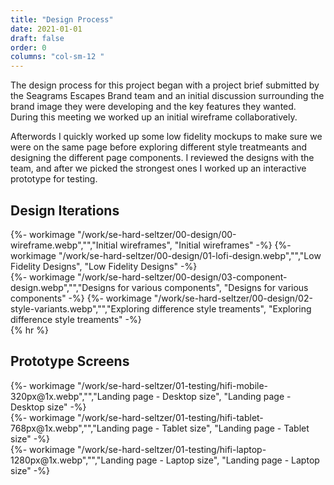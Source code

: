 ```yaml
---
title: "Design Process"
date: 2021-01-01
draft: false
order: 0
columns: "col-sm-12 "
---
```

<div class="container lg"><div class="row">
<div class="col col-12 col-sm-12 col-md-8   mb-4">
The design process for this project began with a project brief submitted by the Seagrams Escapes Brand team and an initial discussion surrounding the brand image they were developing and the key features they wanted. During this meeting we worked up an initial wireframe collaboratively.

Afterwords I quickly worked up some low fidelity mockups to make sure we were on the same page before exploring different style treatmeants and designing the different page components. I reviewed the designs with the team, and after we picked the strongest ones I worked up an interactive prototype for testing.
</div>
</div></div>

## Design Iterations
<div class="container lg"><div class="row">
<div class="col col-6 col-sm-6 col-md-4 col-lg-4  mb-4">
{%- workimage  "/work/se-hard-seltzer/00-design/00-wireframe.webp","","Initial wireframes", "Initial wireframes"  -%}
{%- workimage  "/work/se-hard-seltzer/00-design/01-lofi-design.webp","","Low Fidelity Designs", "Low Fidelity Designs"  -%}
</div>
<div class="col col-6 col-sm-6 col-md-8 col-lg-8  mb-4">
{%- workimage  "/work/se-hard-seltzer/00-design/03-component-design.webp","","Designs for various components", "Designs for various components"  -%}
{%- workimage  "/work/se-hard-seltzer/00-design/02-style-variants.webp","","Exploring difference style treaments", "Exploring difference style treaments"  -%}
</div>

</div></div>
{% hr %}

## Prototype Screens
<div class="container lg"><div class="row">
<div class="col col-6 col-sm-6 col-md-3 col-lg-2  mb-4">
{%- workimage  "/work/se-hard-seltzer/01-testing/hifi-mobile-320px@1x.webp","","Landing page - Desktop size", "Landing page - Desktop size" -%}
</div>
<div class="col col-6 col-sm-6 col-md-4 col-lg-4  mb-4">
{%- workimage  "/work/se-hard-seltzer/01-testing/hifi-tablet-768px@1x.webp","","Landing page - Tablet size", "Landing page - Tablet size"  -%}
</div>
<div class="col col-6 col-sm-6 col-md-5 col-lg-6  mb-4">
{%- workimage  "/work/se-hard-seltzer/01-testing/hifi-laptop-1280px@1x.webp","","Landing page - Laptop size", "Landing page - Laptop size" -%}
</div>

</div></div>
